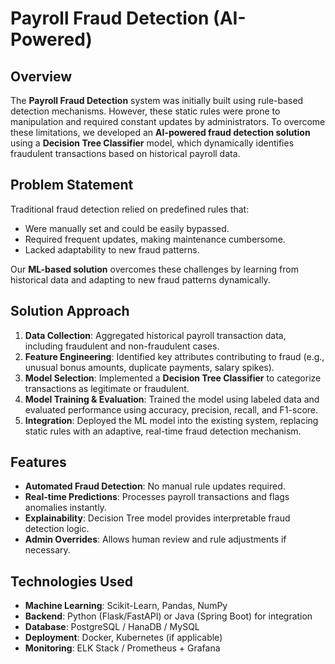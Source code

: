 # Payroll Fraud Detection (AI-Powered)

## Overview
The **Payroll Fraud Detection** system was initially built using rule-based detection mechanisms. However, these static rules were prone to manipulation and required constant updates by administrators. To overcome these limitations, we developed an **AI-powered fraud detection solution** using a **Decision Tree Classifier** model, which dynamically identifies fraudulent transactions based on historical payroll data.

## Problem Statement
Traditional fraud detection relied on predefined rules that:
- Were manually set and could be easily bypassed.
- Required frequent updates, making maintenance cumbersome.
- Lacked adaptability to new fraud patterns.

Our **ML-based solution** overcomes these challenges by learning from historical data and adapting to new fraud patterns dynamically.

## Solution Approach
1. **Data Collection**: Aggregated historical payroll transaction data, including fraudulent and non-fraudulent cases.
2. **Feature Engineering**: Identified key attributes contributing to fraud (e.g., unusual bonus amounts, duplicate payments, salary spikes).
3. **Model Selection**: Implemented a **Decision Tree Classifier** to categorize transactions as legitimate or fraudulent.
4. **Model Training & Evaluation**: Trained the model using labeled data and evaluated performance using accuracy, precision, recall, and F1-score.
5. **Integration**: Deployed the ML model into the existing system, replacing static rules with an adaptive, real-time fraud detection mechanism.

## Features
- **Automated Fraud Detection**: No manual rule updates required.
- **Real-time Predictions**: Processes payroll transactions and flags anomalies instantly.
- **Explainability**: Decision Tree model provides interpretable fraud detection logic.
- **Admin Overrides**: Allows human review and rule adjustments if necessary.

## Technologies Used
- **Machine Learning**: Scikit-Learn, Pandas, NumPy
- **Backend**: Python (Flask/FastAPI) or Java (Spring Boot) for integration
- **Database**: PostgreSQL / HanaDB / MySQL
- **Deployment**: Docker, Kubernetes (if applicable)
- **Monitoring**: ELK Stack / Prometheus + Grafana
